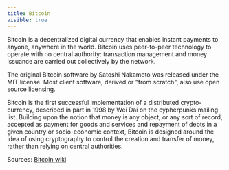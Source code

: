 ```yaml
---
title: Bitcoin
visible: true
---
```


Bitcoin is a decentralized digital currency that enables instant payments to anyone, anywhere in the world. Bitcoin uses peer-to-peer technology to operate with no central authority: transaction management and money issuance are carried out collectively by the network.

The original Bitcoin software by Satoshi Nakamoto was released under the MIT license. Most client software, derived or "from scratch", also use open source licensing.

Bitcoin is the first successful implementation of a distributed crypto-currency, described in part in 1998 by Wei Dai on the cypherpunks mailing list. Building upon the notion that money is any object, or any sort of record, accepted as payment for goods and services and repayment of debts in a given country or socio-economic context, Bitcoin is designed around the idea of using cryptography to control the creation and transfer of money, rather than relying on central authorities.

Sources: [Bitcoin wiki](https://en.bitcoin.it/wiki/Main_Page)